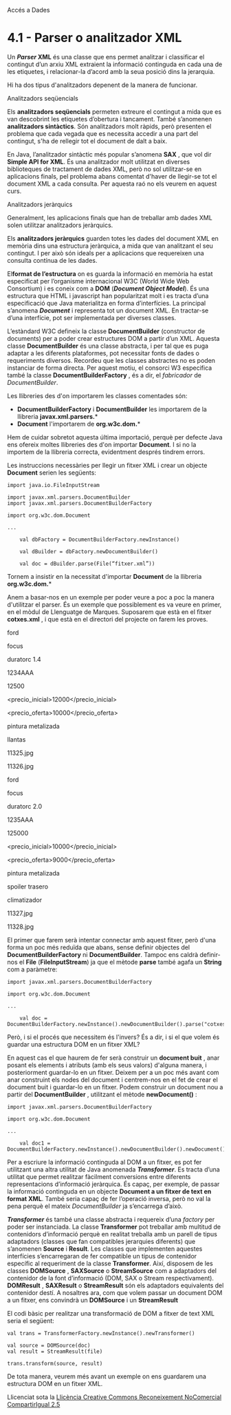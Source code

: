 Accés a Dades

# 4.1 - Parser o analitzador XML

Un **_Parser_ XML** és una classe que ens permet analitzar i classificar el
contingut d’un arxiu XML extraient la informació continguda en cada una de les
etiquetes, i relacionar-la d’acord amb la seua posició dins la jerarquia.

Hi ha dos tipus d'analitzadors depenent de la manera de funcionar.

Analitzadors seqüencials

Els **analitzadors seqüencials** permeten extreure el contingut a mida que es
van descobrint les etiquetes d’obertura i tancament. També s’anomenen
**analitzadors sintàctics**. Són analitzadors molt ràpids, però presenten el
problema que cada vegada que es necessita accedir a una part del contingut,
s'ha de rellegir tot el document de dalt a baix.

En Java, l’analitzador sintàctic més popular s’anomena **SAX** , que vol dir
**Simple API for XML**. És una analitzador molt utilitzat en diverses
biblioteques de tractament de dades XML, però no sol utilitzar-se en
aplicacions finals, pel problema abans comentat d'haver de llegir-se tot el
document XML a cada consulta. Per aquesta raó no els veurem en aquest curs.

Analitzadors jeràrquics

Generalment, les aplicacions finals que han de treballar amb dades XML solen
utilitzar analitzadors jeràrquics.

Els **analitzadors jeràrquics** guarden totes les dades del document XML en
memòria dins una estructura jeràrquica, a mida que van analitzant el seu
contingut. I per això són ideals per a aplicacions que requereixen una
consulta contínua de les dades.

El**format de l’estructura** on es guarda la informació en memòria ha estat
especificat per l’organisme internacional W3C (World Wide Web Consortium) i es
coneix com a **DOM** (_**Document Object Model**_). És una estructura que HTML
i javascript han popularitzat molt i es tracta d’una especificació que Java
materialitza en forma d’interfícies. La principal s’anomena **_Document_** i
representa tot un document XML. En tractar-se d’una interfície, pot ser
implementada per diverses classes.

L’estàndard W3C defineix la classe **DocumentBuilder** (constructor de
documents) per a poder crear estructures DOM a partir d’un XML. Aquesta classe
**DocumentBuilder** és una classe abstracta, i per tal que es puga adaptar a
les diferents plataformes, pot necessitar fonts de dades o requeriments
diversos. Recordeu que les classes abstractes no es poden instanciar de forma
directa. Per aquest motiu, el consorci W3 especifica també la classe
**DocumentBuilderFactory** , és a dir, el  _fabricador_ de  _DocumentBuilder_.

Les llibreries des d'on importarem les classes comentades són:

  * **DocumentBuilderFactory** i **DocumentBuilder** les importarem de la llibreria **javax.xml.parsers.***
  * **Document** l'importarem de **org.w3c.dom.***

Hem de cuidar sobretot aquesta última importació, perquè per defecte Java ens
ofereix moltes llibreries des d'on importar **Document**. I si no la importem
de la llibreria correcta, evidentment després tindrem errors.

Les instruccions necessàries per llegir un fitxer XML i crear un objecte
**Document** serien les següents:

    
    
    import java.io.FileInputStream
    
    import javax.xml.parsers.DocumentBuilder
    import javax.xml.parsers.DocumentBuilderFactory
    
    import org.w3c.dom.Document
    
    ...
    
        val dbFactory = DocumentBuilderFactory.newInstance()
    
        val dBuilder = dbFactory.newDocumentBuilder()
    
        val doc = dBuilder.parse(File(“fitxer.xml”))

Tornem a insistir en la necessitat d'importar **Document** de la llibreria
**org.w3c.dom.***

Anem a basar-nos en un exemple per poder veure a poc a poc la manera
d'utilitzar el parser. És un exemple que possiblement es va veure en primer,
en el mòdul de Llenguatge de Marques. Suposarem que està en el fitxer
**cotxes.xml** , i que està en el directori del projecte on farem les proves.

<?xml version="1.0" encoding="UTF-8"?>

<oferta>

<vehiculo>

<marca>ford</marca>

<modelo color="gris">focus</modelo>

<motor combustible="gasolina">duratorc 1.4</motor>

<matricula>1234AAA</matricula>

<kilometros>12500</kilometros>

<precio_inicial>12000</precio_inicial>

<precio_oferta>10000</precio_oferta>

<extra valor="250">pintura metalizada</extra>

<extra valor="300">llantas</extra>

<foto>11325.jpg</foto>

<foto>11326.jpg</foto>

</vehiculo>

<vehiculo>

<marca>ford</marca>

<modelo color="gris">focus</modelo>

<motor combustible="diesel">duratorc 2.0</motor>

<matricula>1235AAA</matricula>

<kilometros>125000</kilometros>

<precio_inicial>10000</precio_inicial>

<precio_oferta>9000</precio_oferta>

<extra valor="250">pintura metalizada</extra>

<extra valor="200">spoiler trasero</extra>

<extra valor="500">climatizador</extra>

<foto>11327.jpg</foto>

<foto>11328.jpg</foto>

</vehiculo>

</oferta>

El primer que farem serà intentar connectar amb aquest fitxer, però d'una
forma un poc més reduïda que abans, sense definir objectes del
**DocumentBuilderFactory** ni **DocumentBuilder**. Tampoc ens caldrà definir-
nos el **File** (**FileInputStream**) ja que el mètode **parse** també agafa
un **String** com a paràmetre:

    
    
    import javax.xml.parsers.DocumentBuilderFactory
    
    import org.w3c.dom.Document
    
    ...
    
        val doc = DocumentBuilderFactory.newInstance().newDocumentBuilder().parse("cotxes.xml")

Però, i si el procés que necessitem és l'invers? És a dir, i si el que volem
és guardar una estructura DOM en un fitxer XML?

En aquest cas el que haurem de fer serà construir un **document buit** , anar
posant els elements i atributs (amb els seus valors) d'alguna manera, i
posteriorment guardar-lo en un fitxer. Deixem per a un poc més avant com anar
construint els nodes del document i centrem-nos en el fet de crear el document
buit i guardar-lo en un fitxer. Podem construir un document nou a partir del
**DocumentBuilder** , utilitzant el mètode **newDocument()** :

    
    
    import javax.xml.parsers.DocumentBuilderFactory
    
    import org.w3c.dom.Document
    
    ...
    
        val doc1 = DocumentBuilderFactory.newInstance().newDocumentBuilder().newDocument()

Per a escriure la informació continguda al DOM a un fitxer, es pot fer
utilitzant una altra utilitat de Java anomenada **_Transformer_**. Es tracta
d’una utilitat que permet realitzar fàcilment conversions entre diferents
representacions d’informació jeràrquica. És capaç, per exemple, de passar la
informació continguda en un objecte **Document a un fitxer de text en format
XML**. També seria capaç de fer l’operació inversa, però no val la pena perquè
el mateix _DocumentBuilder_ ja s’encarrega d’això.

**_Transformer_** és també una classe abstracta i requereix d’una _factory_
per poder ser instanciada. La classe **Transformer** pot treballar amb
multitud de contenidors d’informació perquè en realitat treballa amb un parell
de tipus adaptadors (classes que fan compatibles jerarquies diferents) que
s’anomenen **Source** i **Result**. Les classes que implementen aquestes
interfícies s’encarregaran de fer compatible un tipus de contenidor específic
al requeriment de la classe **Transformer**. Així, disposem de les classes
**DOMSource** , **SAXSource** o **StreamSource** com a adaptadors del
contenidor de la font d’informació (DOM, SAX o Stream respectivament).
**DOMResult** , **SAXResult** o **StreamResult** són els adaptadors
equivalents del contenidor destí. A nosaltres ara, com que volem passar un
document DOM a un fitxer, ens convindrà un **DOMSource** i un **StreamResult**

El codi bàsic per realitzar una transformació de DOM a fitxer de text XML
seria el següent:

    
    
    val trans = TransformerFactory.newInstance().newTransformer()
    
    val source = DOMSource(doc)
    val result = StreamResult(file)
    
    trans.transform(source, result)

De tota manera, veurem més avant un exemple on ens guardarem una estructura
DOM en un fitxer XML.

Llicenciat sota la  [Llicència Creative Commons Reconeixement NoComercial
CompartirIgual 2.5](http://creativecommons.org/licenses/by-nc-sa/2.5/)

